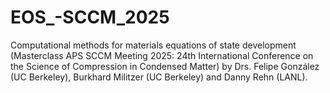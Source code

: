 # EOS_-SCCM_2025
Computational methods for materials equations of state development (Masterclass APS SCCM Meeting 2025: 24th International Conference on the Science of Compression in Condensed Matter) by Drs. Felipe González (UC Berkeley), Burkhard Militzer (UC Berkeley) and Danny Rehn (LANL).
